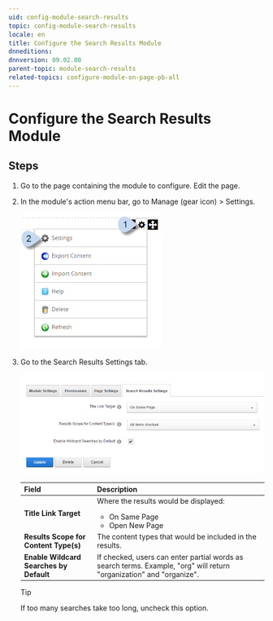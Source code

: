 ```yaml
---
uid: config-module-search-results
topic: config-module-search-results
locale: en
title: Configure the Search Results Module
dnneditions: 
dnnversion: 09.02.00
parent-topic: module-search-results
related-topics: configure-module-on-page-pb-all
---
```


# Configure the Search Results Module

## Steps

1.  Go to the page containing the module to configure. Edit the page.
2.  In the module's action menu bar, go to Manage (gear icon) \> Settings.
    
      
    
    ![Manage action menu > Settings](/images/scr-actionmenu-manage-settings.png)
    
      
    
3.  Go to the Search Results Settings tab.
    
      
    
    ![Module Settings — Search Results](/images/scr-modulesettings-SearchResults.png)
    
      
    |**Field**|**Description**|
    |--|--|
    |**Title Link Target**|Where the results would be displayed:<ul><li>On Same Page</li><li>Open New Page</li></ul>|
    |**Results Scope for Content Type(s)**|The content types that would be included in the results.|
    |**Enable Wildcard Searches by Default**|If checked, users can enter partial words as search terms. Example, "org" will return "organization" and "organize".|
    
    > [!TIP]
    > If too many searches take too long, uncheck this option.